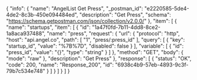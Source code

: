 {
  "info": {
    "name": "AngelList Get Press",
    "_postman_id": "e2220585-5de4-4de2-8c3b-450e094484ed",
    "description": "Get Press",
    "schema": "https://schema.getpostman.com/json/collection/v2.0.0/"
  },
  "item": [
    {
      "name": "startups",
      "item": [
        {
          "id": "1a47f0fd-7b11-4dd8-8ce2-1a8aca937488",
          "name": "press",
          "request": {
            "url": {
              "protocol": "http",
              "host": "api.angel.co",
              "path": [
                "1",
                "press/:press_id"
              ],
              "query": [
                {
                  "key": "startup_id",
                  "value": "%7B%7D",
                  "disabled": false
                }
              ],
              "variable": [
                {
                  "id": "press_id",
                  "value": "{}",
                  "type": "string"
                }
              ]
            },
            "method": "GET",
            "body": {
              "mode": "raw"
            },
            "description": "Get Press"
          },
          "response": [
            {
              "status": "OK",
              "code": 200,
              "name": "Response_200",
              "id": "6938c4b9-57eb-4893-9c3f-79b7c534e748"
            }
          ]
        }
      ]
    }
  ]
}